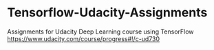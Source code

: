# Tensorflow-Udacity-Assignments  

Assignments for Udacity Deep Learning course using TensorFlow   
https://www.udacity.com/course/progress#!/c-ud730
